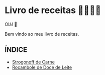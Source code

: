 # Livro de receitas :man_cook::bookmark_tabs::shallow_pan_of_food:



Olá! :wave:

Bem vindo ao meu livro de receitas.

## ÍNDICE

- [Strogonoff de Carne](./receitas/strogonoff.md)
- [Rocambole de Doce de Leite](./receitas/rocambole.md)
